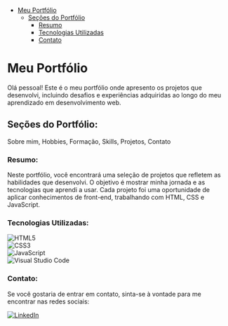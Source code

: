- [Meu Portfólio](#meu-portfólio)
  - [Seções do Portfólio](#seções-do-portfólio)
    - [Resumo](#resumo)
    - [Tecnologias Utilizadas](#tecnologias-utilizadas)
    - [Contato](#contato)

# Meu Portfólio

Olá pessoal! Este é o meu portfólio onde apresento os projetos que desenvolvi, incluindo desafios e experiências adquiridas ao longo do meu aprendizado em desenvolvimento web.

## Seções do Portfólio:

Sobre mim, Hobbies, Formação, Skills, Projetos, Contato

### Resumo:

Neste portfólio, você encontrará uma seleção de projetos que refletem as habilidades que desenvolvi. O objetivo é mostrar minha jornada e as tecnologias que aprendi a usar. Cada projeto foi uma oportunidade de aplicar conhecimentos de front-end, trabalhando com HTML, CSS e JavaScript.

### Tecnologias Utilizadas:

![HTML5](https://img.shields.io/badge/html5-%23E34F26.svg?style=for-the-badge&logo=html5&logoColor=white)  
![CSS3](https://img.shields.io/badge/css3-%231572B6.svg?style=for-the-badge&logo=css3&logoColor=white)  
![JavaScript](https://img.shields.io/badge/javascript-%23323330.svg?style=for-the-badge&logo=javascript&logoColor=%23F7DF1E)  
![Visual Studio Code](https://img.shields.io/badge/Visual%20Studio%20Code-0078d7.svg?style=for-the-badge&logo=visual-studio-code&logoColor=white)

### Contato:

Se você gostaria de entrar em contato, sinta-se à vontade para me encontrar nas redes sociais:

[![LinkedIn](https://img.shields.io/badge/linkedin-%230077B5.svg?style=for-the-badge&logo=linkedin&logoColor=white)](https://www.linkedin.com/in/thaisbezerra/)
